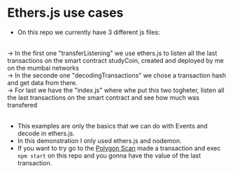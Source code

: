 # Ethers.js use cases

- On this repo we currently have 3 different js files: 
<br/>
    -> In the first one "transferListening" we use ethers.js to listen all the last transactions on the smart contract studyCoin, created and deployed by me on the mumbai networks
<br/>
    -> In the seconde one "decodingTransactions" we chose a transaction hash and get data from there.
<br/>
    -> For last we have the "index.js" where whe put this two togheter, listen all the last transactions on the smart contract and see how much was transfered
<br/>
 <br/>

- This examples are only the basics that we can do with Events and decode in ethers.js.
- In this demonstration I only used ethers.js and nodemon.
- If you want to try go to the <a href="https://mumbai.polygonscan.com/address/0x685cdefcd925074162d241e5ad252d6d25973c87">Polygon Scan</a> made a transaction and exec ```npm start``` on this repo and you gonna have the value of the last transaction.





